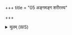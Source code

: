 +++
title = "05 अङ्गमङ्ग शरीरस्य"

+++
<details><summary>मूलम् (WS)</summary>

अङ्गमङ्ग शरीरस्य सर्वे देवा अनु प्राविशन् ।  
पिता ह्येभ्यः प्रायच्छत्तं लोकमपराजितम् ॥ ५  
तं लोकमपराजितं सर्वे देवा अनु प्राविशन् ।  
प्रजापतिर्यदाभरच्छरीरं बहुधा हितम् ॥ ६ ॥
</details>